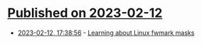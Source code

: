 # [Published on 2023-02-12](index.md)

* [2023-02-12, 17:38:56](https://news.ycombinator.com/item?id=34764853) - [Learning about Linux fwmark masks](https://utcc.utoronto.ca/~cks/space/blog/linux/LinuxIpFwmarkMasks)
